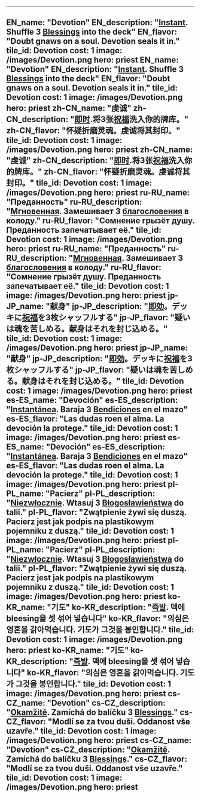 ---

EN_name: "Devotion"
EN_description: "<u><u>Instant</u></u>. Shuffle 3 <u>Blessings</u> into the deck"
EN_flavor: "Doubt gnaws on a soul. Devotion seals it in."
tile_id: Devotion
cost: 1
image: /images/Devotion.png
hero: priest
EN_name: "Devotion"
EN_description: "<u><u>Instant</u></u>. Shuffle 3 <u>Blessings</u> into the deck"
EN_flavor: "Doubt gnaws on a soul. Devotion seals it in."
tile_id: Devotion
cost: 1
image: /images/Devotion.png
hero: priest
zh-CN_name: "虔诚"
zh-CN_description: "<u><u>即时</u></u>.将3张<u>祝福</u>洗入你的牌库。"
zh-CN_flavor: "怀疑折磨灵魂。虔诚将其封印。"
tile_id: Devotion
cost: 1
image: /images/Devotion.png
hero: priest
zh-CN_name: "虔诚"
zh-CN_description: "<u><u>即时</u></u>.将3张<u>祝福</u>洗入你的牌库。"
zh-CN_flavor: "怀疑折磨灵魂。虔诚将其封印。"
tile_id: Devotion
cost: 1
image: /images/Devotion.png
hero: priest
ru-RU_name: "Преданность"
ru-RU_description: "<u><u>Мгновенная</u></u>. Замешивает 3 <u>благословения</u> в колоду."
ru-RU_flavor: "Сомнение грызёт душу. Преданность запечатывает её."
tile_id: Devotion
cost: 1
image: /images/Devotion.png
hero: priest
ru-RU_name: "Преданность"
ru-RU_description: "<u><u>Мгновенная</u></u>. Замешивает 3 <u>благословения</u> в колоду."
ru-RU_flavor: "Сомнение грызёт душу. Преданность запечатывает её."
tile_id: Devotion
cost: 1
image: /images/Devotion.png
hero: priest
jp-JP_name: "献身"
jp-JP_description: "<u><u>即効</u></u>。デッキに<u>祝福</u>を3枚シャッフルする"
jp-JP_flavor: "疑いは魂を苦しめる。献身はそれを封じ込める。"
tile_id: Devotion
cost: 1
image: /images/Devotion.png
hero: priest
jp-JP_name: "献身"
jp-JP_description: "<u><u>即効</u></u>。デッキに<u>祝福</u>を3枚シャッフルする"
jp-JP_flavor: "疑いは魂を苦しめる。献身はそれを封じ込める。"
tile_id: Devotion
cost: 1
image: /images/Devotion.png
hero: priest
es-ES_name: "Devoción"
es-ES_description: "<u><u>Instantánea</u></u>. Baraja 3 <u>Bendiciones</u> en el mazo"
es-ES_flavor: "Las dudas roen el alma. La devoción la protege."
tile_id: Devotion
cost: 1
image: /images/Devotion.png
hero: priest
es-ES_name: "Devoción"
es-ES_description: "<u><u>Instantánea</u></u>. Baraja 3 <u>Bendiciones</u> en el mazo"
es-ES_flavor: "Las dudas roen el alma. La devoción la protege."
tile_id: Devotion
cost: 1
image: /images/Devotion.png
hero: priest
pl-PL_name: "Pacierz"
pl-PL_description: "<u><u>Niezwłocznie</u></u>. Wtasuj 3 <u>Błogosławieństwa</u> do talii."
pl-PL_flavor: "Zwątpienie żywi się duszą. Pacierz jest jak podpis na plastikowym pojemniku z duszą."
tile_id: Devotion
cost: 1
image: /images/Devotion.png
hero: priest
pl-PL_name: "Pacierz"
pl-PL_description: "<u><u>Niezwłocznie</u></u>. Wtasuj 3 <u>Błogosławieństwa</u> do talii."
pl-PL_flavor: "Zwątpienie żywi się duszą. Pacierz jest jak podpis na plastikowym pojemniku z duszą."
tile_id: Devotion
cost: 1
image: /images/Devotion.png
hero: priest
ko-KR_name: "기도"
ko-KR_description: "<u><u>즉발</u></u>. 덱에 bleesing을 셋 섞어 넣습니다"
ko-KR_flavor: "의심은 영혼을 갉아먹습니다. 기도가 그것을 봉인합니다."
tile_id: Devotion
cost: 1
image: /images/Devotion.png
hero: priest
ko-KR_name: "기도"
ko-KR_description: "<u><u>즉발</u></u>. 덱에 bleesing을 셋 섞어 넣습니다"
ko-KR_flavor: "의심은 영혼을 갉아먹습니다. 기도가 그것을 봉인합니다."
tile_id: Devotion
cost: 1
image: /images/Devotion.png
hero: priest
cs-CZ_name: "Devotion"
cs-CZ_description: "<u><u>Okamžitě</u></u>. Zamíchá do balíčku 3 <u>Blessings</u>."
cs-CZ_flavor: "Modlí se za tvou duši. Oddanost vše uzavře."
tile_id: Devotion
cost: 1
image: /images/Devotion.png
hero: priest
cs-CZ_name: "Devotion"
cs-CZ_description: "<u><u>Okamžitě</u></u>. Zamíchá do balíčku 3 <u>Blessings</u>."
cs-CZ_flavor: "Modlí se za tvou duši. Oddanost vše uzavře."
tile_id: Devotion
cost: 1
image: /images/Devotion.png
hero: priest
---